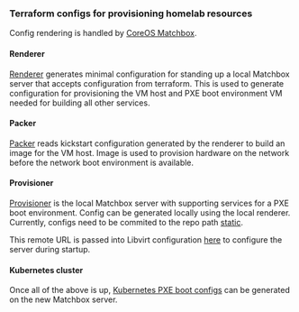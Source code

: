 ### Terraform configs for provisioning homelab resources

Config rendering is handled by [CoreOS Matchbox](https://github.com/coreos/matchbox/).

#### Renderer

[Renderer](renderer) generates minimal configuration for standing up a local Matchbox server that accepts configuration from terraform.
This is used to generate configuration for provisioning the VM host and PXE boot environment VM needed for building all other services.

#### Packer

[Packer](packer) reads kickstart configuration generated by the renderer to build an image for the VM host. 
Image is used to provision hardware on the network before the network boot environment is available.

#### Provisioner

[Provisioner](provisioner) is the local Matchbox server with supporting services for a PXE boot environment. Config can be generated locally using the local renderer.
Currently, configs need to be commited to the repo path [static](static).

This remote URL is passed into Libvirt configuration [here](static/libvirt/provisioner-0.xml) to configure the server during startup.

#### Kubernetes cluster

Once all of the above is up, [Kubernetes PXE boot configs](kubernetes_cluster) can be generated on the new Matchbox server.
